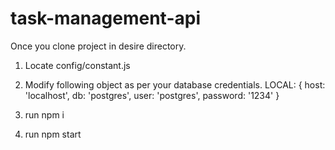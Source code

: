 # task-management-api

Once you clone project in desire directory.
1. Locate config/constant.js 
2. Modify following object as per your database credentials.
LOCAL: {
        host: 'localhost',
        db: 'postgres',
        user: 'postgres',
        password: '1234'
      }

3. run npm i
4. run npm start

